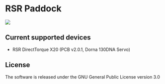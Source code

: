 # RSR Paddock

<img src="https://gist.github.com/assets/2534060/3bb53120-f860-42d6-bd22-5c36a22c0c2d"/>

## Current supported devices

- RSR DirectTorque X20 (PCB v2.0.1, Dorna 130DNA Servo)

## License

The software is released under the GNU General Public License version 3.0
